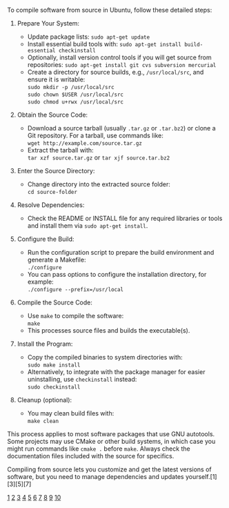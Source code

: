 To compile software from source in Ubuntu, follow these detailed steps:

1. Prepare Your System:

   - Update package lists: `sudo apt-get update`
   - Install essential build tools with: `sudo apt-get install build-essential checkinstall`
   - Optionally, install version control tools if you will get source from repositories:
     `sudo apt-get install git cvs subversion mercurial`
   - Create a directory for source builds, e.g., `/usr/local/src`, and ensure it is writable:  
     `sudo mkdir -p /usr/local/src`  
     `sudo chown $USER /usr/local/src`  
     `sudo chmod u+rwx /usr/local/src`

2. Obtain the Source Code:

   - Download a source tarball (usually `.tar.gz` or `.tar.bz2`) or clone a Git repository. For a tarball, use commands
     like:  
     `wget http://example.com/source.tar.gz`
   - Extract the tarball with:  
     `tar xzf source.tar.gz` or `tar xjf source.tar.bz2`

3. Enter the Source Directory:

   - Change directory into the extracted source folder:  
     `cd source-folder`

4. Resolve Dependencies:

   - Check the README or INSTALL file for any required libraries or tools and install them via `sudo apt-get install`.

5. Configure the Build:

   - Run the configuration script to prepare the build environment and generate a Makefile:  
     `./configure`
   - You can pass options to configure the installation directory, for example:  
     `./configure --prefix=/usr/local`

6. Compile the Source Code:

   - Use `make` to compile the software:  
     `make`
   - This processes source files and builds the executable(s).

7. Install the Program:

   - Copy the compiled binaries to system directories with:  
     `sudo make install`
   - Alternatively, to integrate with the package manager for easier uninstalling, use `checkinstall` instead:  
     `sudo checkinstall`

8. Cleanup (optional):
   - You may clean build files with:  
     `make clean`

This process applies to most software packages that use GNU autotools. Some projects may use CMake or other build systems, in
which case you might run commands like `cmake .` before `make`. Always check the documentation files included with the source
for specifics.

Compiling from source lets you customize and get the latest versions of software, but you need to manage dependencies and
updates yourself.[1][3][5][7]

[1](https://dohost.us/index.php/2025/07/22/compiling-software-from-source-in-ubuntu/)
[2](https://www.youtube.com/watch?v=BEZAIBgY8mo) [3](https://www.spsanderson.com/steveondata/posts/2025-02-07/)
[4](https://xdaforums.com/t/guide-a-very-in-depth-guide-on-compiling-from-source-with-useful-tips-and-f-a-qs.2673318/)
[5](https://help.ubuntu.com/community/CompilingEasyHowTo)
[6](https://docs.otland.net/ots-guide/compiling/compiling-on-ubuntu)
[7](https://www.reddit.com/r/linux/comments/ghky3/trying_to_learn_how_to_compile_from_source/)
[8](https://stackoverflow.com/questions/27101950/building-compiling-source-in-ubuntu)
[9](https://choreonoid.org/en/documents/latest/install/build-ubuntu.html) [10](https://phoenixnap.com/kb/build-linux-kernel)
